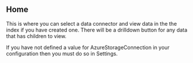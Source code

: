 ﻿## Home

This is where you can select a data connector and
view data in the the index if you have created one.
There will be a drilldown button for any data that
has children to view.

If you have not defined a value for AzureStorageConnection in your
configuration then you must do so in Settings.